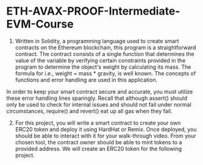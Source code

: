 # ETH-AVAX-PROOF-Intermediate-EVM-Course

1) Written in Solidity, a programming language used to create smart contracts on the Ethereum blockchain, this program is a straightforward contract. The contract consists of a single function that determines the value of the variable by verifying certain constraints provided in the program to determine the object's weight by calculating its mass. The formula for i.e., weight = mass * gravity, is well known. The concepts of functions and error handling are used in this application.

In order to keep your smart contract secure and accurate, you must utilize these error handling lines sparingly. Recall that although assert() should only be used to check for internal issues and should not fail under normal circumstances, require() and revert() eat up all gas when they fail.

2) For this project, you will write a smart contract to create your own ERC20 token and deploy it using HardHat or Remix. Once deployed, you should be able to interact with it for your walk-through video. From your chosen tool, the contract owner should be able to mint tokens to a provided address. We will create an ERC20 token for the following project.
